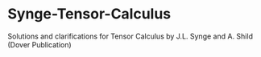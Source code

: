 # Synge-Tensor-Calculus
Solutions and clarifications for Tensor Calculus by J.L. Synge and A. Shild (Dover Publication)

